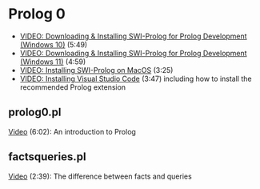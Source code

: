 # Prolog 0

- [VIDEO: Downloading & Installing SWI-Prolog for Prolog Development (Windows 10)](https://youtu.be/FE1d5vauTlU) (5:49)
- [VIDEO: Downloading & Installing SWI-Prolog for Prolog Development (Windows 11)](https://youtu.be/WegA56sLi5U) (4:59)
- [VIDEO: Installing SWI-Prolog on MacOS](https://youtu.be/KZJDEiFvABk) (3:25)
- [VIDEO: Installing Visual Studio Code](https://youtu.be/Ra_EJ_bMduY) (3:47) including how to install the recommended Prolog extension

## prolog0.pl

[Video](https://youtu.be/4R-lBsQhUeM) (6:02): An introduction to Prolog

## factsqueries.pl

[Video](https://youtu.be/sJIEBlWaE1U) (2:39): The difference between facts and queries
